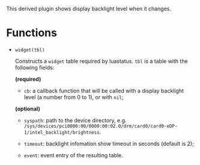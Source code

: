 This derived plugin shows display backlight level when it changes.

Functions
===

* `widget(tbl)`

    Constructs a `widget` table required by luastatus. `tbl` is a table with
    the following fields:

    **(required)**

    - `cb`: a callback function that will be called with a display backlight level (a number from 0 to 1), or with `nil`;

    **(optional)**

    - `syspath`: path to the device directory, e.g. `/sys/devices/pci0000:00/0000:00:02.0/drm/card0/card0-eDP-1/intel_backlight/brightness`.

    - `timeout`: backlight infomation show timeout in seconds (default is 2);

    - `event`: event entry of the resulting table.
